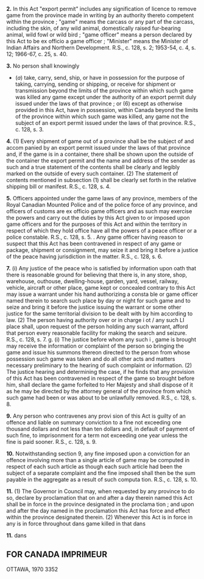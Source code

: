
**2.** In this Act
"export permit" includes any signification of
licence to remove game from the province
made in writing by an authority thereto
competent within the province ;
"game" means the carcass or any part of the
carcass, including the skin, of any wild
animal, domestically raised fur-bearing
animal, wild fowl or wild bird ;
"game officer" means a person declared by
this Act to be ex officio a game officer ;
"Minister" means the Minister of Indian
Affairs and Northern Development. R.S., c.
128, s. 2; 1953-54, c. 4, s. 12; 1966-67, c. 25,
s. 40.

**3.** No person shall knowingly
  * (_a_) take, carry, send, ship, or have in
possession for the purpose of taking,
carrying, sending or shipping, or receive for
shipment or transmission beyond the limits
of the province within which such game was
killed any game except under the authority
of an export permit duly issued under the
laws of that province ; or
(6) except as otherwise provided in this Act,
have in possession, within Canada beyond
the limits of the province within which such
game was killed, any game not the subject
of an export permit issued under the laws
of that province. R.S., c. 128, s. 3.

**4.** (1) Every shipment of game out of a
province shall be the subject of and accom
panied by an export permit issued under the
laws of that province and, if the game is in a
container, there shall be shown upon the
outside of the container the export permit
and the name and address of the sender as
such and a true statement of the contents
shall be clearly and legibly marked on the
outside of every such container.
(2) The statement of contents mentioned in
subsection (1) shall be clearly set forth in the
relative shipping bill or manifest. R.S., c. 128,
s. 4.

**5.** Officers appointed under the game laws
of any province, members of the Royal
Canadian Mounted Police and of the police
force of any province, and officers of customs
are ex officio game officers and as such may
exercise the powers and carry out the duties
by this Act given to or imposed upon game
officers and for the purposes of this Act and
within the territory in respect of which they
hold office have all the powers of a peace
officer or a police constable. R.S., c. 128, s. 5.
. Any game officer having reason to
suspect that this Act has been contravened in
respect of any game or package, shipment or
consignment, may seize it and bring it before
a justice of the peace having jurisdiction in
the matter. R.S., c. 128, s. 6.

**7.** (i) Any justice of the peace who is
satisfied by information upon oath that there
is reasonable ground for believing that there
is, in any store, shop, warehouse, outhouse,
dwelling-house, garden, yard, vessel, railway,
vehicle, aircraft or other place, game kept or
concealed contrary to this Act may issue a
warrant under his hand authorizing a consta
ble or game officer named therein to search
such place by day or night for such game and
to seize and bring it before the justice issuing
the warrant or some other justice for the same
territorial division to be dealt with by him
according to law.
(2) The person having authority over or in
charge i ot / any such LI place shall, upon request
of the person holding any such warrant, afford
that person every reasonable facility for
making the search and seizure. R.S., c. 128,
s. 7.
g. (i) The justice before whom any such
i ,
game is brought may receive the information
or complaint of the person so bringing the
game and issue his summons thereon directed
to the person from whose possession such
game was taken and do all other acts and
matters necessary preliminary to the hearing
of such complaint or information.
(2) The justice hearing and determining
the case, if he finds that any provision of this
Act has been contravened in respect of the
game so brought before him, shall declare the
game forfeited to Her Majesty and shall
dispose of it as he may be directed by the
attorney general of the province from which
such game had been or was about to be
unlawfully removed. R.S., c. 128, s. 8.

**9.** Any person who contravenes any provi
sion of this Act is guilty of an offence and
liable on summary conviction to a fine not
exceeding one thousand dollars and not less
than ten dollars and, in default of payment
of such fine, to imprisonment for a term not
exceeding one year unless the fine is paid
sooner. R.S., c. 128, s. 9.

**10.** Notwithstanding section 9, any fine
imposed upon a conviction for an offence
involving more than a single article of game
may be computed in respect of each such
article as though each such article had been
the subject of a separate complaint and the
fine imposed shall then be the sum payable
in the aggregate as a result of such computa
tion. R.S., c. 128, s. 10.

**11.** (1) The Governor in Council may,
when requested by any province to do so,
declare by proclamation that on and after a
day therein named this Act shall be in force
in the province designated in the proclama
tion ; and upon and after the day named in
the proclamation this Act has force and effect
within the province designated therein.
(2) Whenever this Act is in force in any
is in force throughout dans
game killed in that dans

**11.** dans

## FOR CANADA IMPRIMEUR
OTTAWA, 1970
3352
